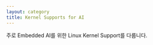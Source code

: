 ```yaml
---
layout: category
title: Kernel Supports for AI
---
```


주로 Embedded AI를 위한 Linux Kernel Support를 다룹니다.
